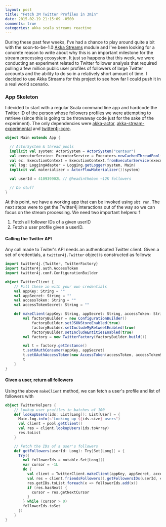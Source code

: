 ```yaml
---
layout: post
title: "Fetch 3M Twitter Profiles in 3min"
date: 2015-02-19 21:15:09 -0500
comments: true
categories: akka scala streams reactive
---
```


During these past few weeks, I've had a chance to play around quite a bit with the soon-to-be-1.0 [Akka Streams](http://doc.akka.io/docs/akka-stream-and-http-experimental/1.0-M3/scala.html) module and I've been looking for a concrete reason to write about why this is an important milestone for the stream processing ecosystem. It just so happens that this week, we were conducting an experiment related to Twitter follower analysis that required pulling a few million public user profiles of followers of large Twitter accounts and the ability to do so in a relatively short amount of time. I decided to use Akka Streams for this project to see how far I could push it in a real world scenario.

### App Skeleton

I decided to start with a regular Scala command line app and hardcode the Twitter ID of the person whose followers profiles we were attempting to retrieve (since this is going to be throwaway code just for the sake of the experiment). The only dependencies were [akka-actor](http://mvnrepository.com/artifact/com.typesafe.akka/akka-actor_2.11/2.3.9), [akka-stream-experimental](http://mvnrepository.com/artifact/com.typesafe.akka/akka-stream-experimental_2.11/1.0-M3) and [twitter4j-core](http://mvnrepository.com/artifact/org.twitter4j/twitter4j-core/4.0.2).

```scala
object Main extends App {

  // ActorSystem & thread pools
  implicit val system: ActorSystem = ActorSystem("centaur")
  val executorService: ExecutorService = Executors.newCachedThreadPool()
  val ec: ExecutionContext = ExecutionContext.fromExecutorService(executorService)
  val log: LoggingAdapter = Logging.getLogger(system, Main)
  implicit val materializer = ActorFlowMaterializer()(system)

  val userId = 410939902L // @headinthebox ~12K followers
  
  // Do stuff
}
```

At this point, we have a working app that can be invoked using `sbt run`. The next steps were to get the Twitter4j interactions out of the way so we can focus on the stream processing. We need two important helpers: f

1) Fetch all follower IDs of a given userID 
2) Fetch a user profile given a userID.

#### Calling the Twitter API

Any call made to Twiter's API needs an authenticated Twitter client. Given a set of credentials, a `twitter4j.Twitter` object is constructed as follows:

```scala
import twitter4j.{Twitter, TwitterFactory}
import twitter4j.auth.AccessToken
import twitter4j.conf.ConfigurationBuilder

object TwitterClient {
    // Fill these in with your own credentials
    val appKey: String = ""
    val appSecret: String = ""
    val accessToken: String = ""
    val accessTokenSecret: String = ""

    def makeClient(appKey: String, appSecret: String, accessToken: String, accessTokenSecret: String): Twitter = {
        val factoryBuilder = new ConfigurationBuilder()
            factoryBuilder.setJSONStoreEnabled(true)
            factoryBuilder.setIncludeMyRetweetEnabled(true)
            factoryBuilder.setIncludeEntitiesEnabled(true)
        val factory = new TwitterFactory(factoryBuilder.build())

        val t = factory.getInstance()
        t.setOAuthConsumer(appKey, appSecret)
        t.setOAuthAccessToken(new AccessToken(accessToken, accessTokenSecret))  
        t
    }    
}

```

#### Given a user, return all followers

Using the above `makeClient` method, we can fetch a user's profile and list of followers with 

```scala
object TwitterHelpers {
    // Lookup user profiles in batches of 100
    def lookupUsers(ids: List[Long]): List[User] = {
      Main.log.info(s"Looking up ${ids.size} users")
      val client = pool.getClient()
      val res = client.lookupUsers(ids.toArray)
      res.toList
    }

    // Fetch the IDs of a user's followers
    def getFollowers(userId: Long): Try[Set[Long]] = {
      Try({
        val followerIds = mutable.Set[Long]()
        var cursor = -1L
        do {
          val client = TwitterClient.makeClient(appKey, appSecret, accessToken, accessTokenSecret)
          val res = client.friendsFollowers().getFollowersIDs(userId, cursor, 5000)
          res.getIDs.toList.foreach(x => followerIds.add(x))
          if (res.hasNext) {
            cursor = res.getNextCursor
          }
        } while (cursor > 0)
        followerIds.toSet
      })
    }
}
```








